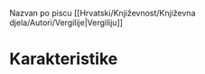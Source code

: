 Nazvan po piscu [[Hrvatski/Književnost/Književna djela/Autori/Vergilije|Vergiliju]]
# Karakteristike


